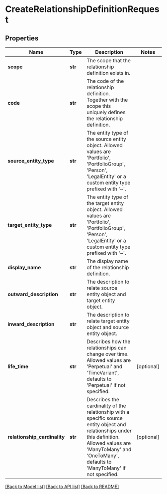 # CreateRelationshipDefinitionRequest


## Properties
Name | Type | Description | Notes
------------ | ------------- | ------------- | -------------
**scope** | **str** | The scope that the relationship definition exists in. | 
**code** | **str** | The code of the relationship definition. Together with the scope this uniquely defines the relationship definition. | 
**source_entity_type** | **str** | The entity type of the source entity object. Allowed values are &#39;Portfolio&#39;, &#39;PortfolioGroup&#39;, &#39;Person&#39;, &#39;LegalEntity&#39; or a custom entity type prefixed with &#39;~&#39;. | 
**target_entity_type** | **str** | The entity type of the target entity object. Allowed values are &#39;Portfolio&#39;, &#39;PortfolioGroup&#39;, &#39;Person&#39;, &#39;LegalEntity&#39; or a custom entity type prefixed with &#39;~&#39;. | 
**display_name** | **str** | The display name of the relationship definition. | 
**outward_description** | **str** | The description to relate source entity object and target entity object. | 
**inward_description** | **str** | The description to relate target entity object and source entity object. | 
**life_time** | **str** | Describes how the relationships can change over time. Allowed values are &#39;Perpetual&#39; and &#39;TimeVariant&#39;, defaults to &#39;Perpetual&#39; if not specified. | [optional] 
**relationship_cardinality** | **str** | Describes the cardinality of the relationship with a specific source entity object and relationships under this definition. Allowed values are &#39;ManyToMany&#39; and &#39;OneToMany&#39;, defaults to &#39;ManyToMany&#39; if not specified. | [optional] 

[[Back to Model list]](../README.md#documentation-for-models) [[Back to API list]](../README.md#documentation-for-api-endpoints) [[Back to README]](../README.md)


